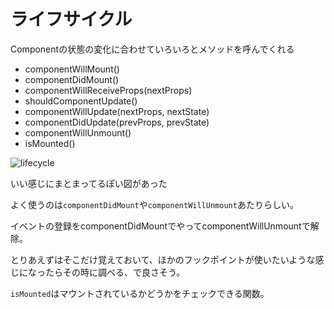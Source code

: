 # ライフサイクル

Componentの状態の変化に合わせていろいろとメソッドを呼んでくれる

* componentWillMount()
* componentDidMount()
* componentWillReceiveProps(nextProps)
* shouldComponentUpdate()
* componentWillUpdate(nextProps, nextState)
* componentDidUpdate(prevProps, prevState)
* componentWillUnmount()
* isMounted()

![lifecycle](https://kunigami.files.wordpress.com/2016/01/react.png)

いい感じにまとまってるぽい図があった

よく使うのは`componentDidMount`や`componentWillUnmount`あたりらしい。

イベントの登録をcomponentDidMountでやってcomponentWillUnmountで解除。

とりあえずはそこだけ覚えておいて、ほかのフックポイントが使いたいような感じになったらその時に調べる、で良さそう。

`isMounted`はマウントされているかどうかをチェックできる関数。